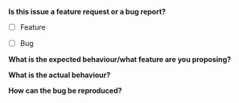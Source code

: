 <!--
  Please fill out the form below. Before raising your issue, please make sure it has the appropriate labels.

  You can add checks to the checkboxes by adding an "x" between the brackets instead of a space ([x] is checked, [ ] is unchecked).
-->

**Is this issue a feature request or a bug report?**

- [ ] Feature
- [ ] Bug


**What is the expected behaviour/what feature are you proposing?**

<!--
  Remove the following questions if you are filing a feature request.
-->

**What is the actual behaviour?**

<!--
  Try to include as much information here as possible; screenshots and code examples where applicable would be excellent!
-->

**How can the bug be reproduced?**

<!--
  Thanks for helping to improve this project!
-->